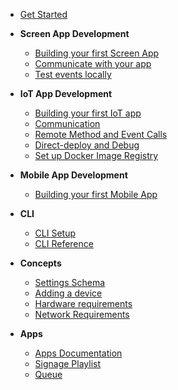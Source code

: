 
  * [Get Started](/getting-started)

* **Screen App Development**
  * [Building your first Screen App](/screenapp-development/building-your-first-screen-app)
  * [Communicate with your app](/screenapp-development/communication)
  * [Test events locally](/screenapp-development/testing-events-locally)
* **IoT App Development**
  * [Building your first IoT app](/iot-development/creating-your-first-iot-app)
  * [Communication](/iot-development/communication)
  * [Remote Method and Event Calls](/iot-development/remote-events)
  * [Direct-deploy and Debug](/iot-development/direct-deploy-debug)
  * [Set up Docker Image Registry](/iot-development/setup-docker-image-registry)
* **Mobile App Development**
  * [Building your first Mobile App](/mobileapp-development/build-your-first-mobile-app)
* **CLI**
  * [CLI Setup](cli/setup)
  * [CLI Reference](/cli/reference)
* **Concepts**
  * [Settings Schema](/concepts/schema)
  * [Adding a device](/concepts/adding-device)
  * [Hardware requirements](/concepts/hardware-requirements)
  * [Network Requirements](/concepts/network-requirements)
* **Apps**
  * [Apps Documentation](/apps/)
  * [Signage Playlist](/apps/signage/)
  * [Queue](/apps/queue/setting-up)